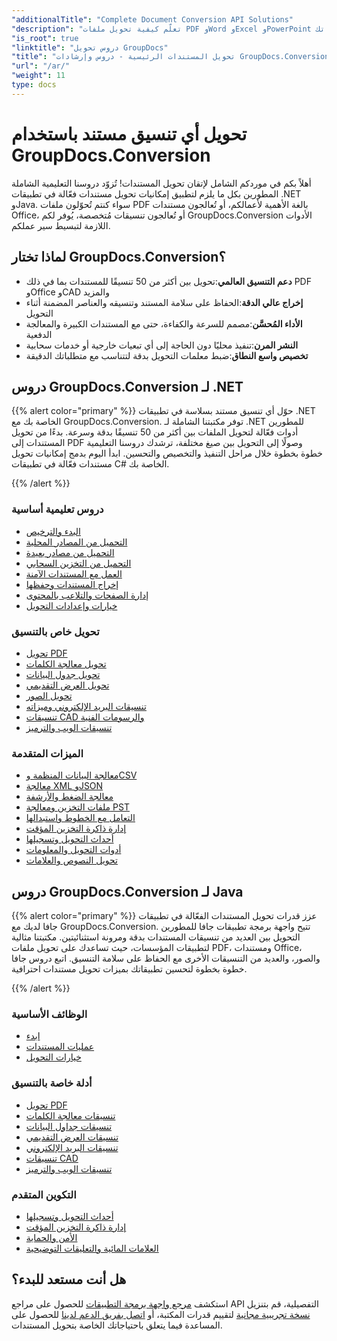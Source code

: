```yaml
---
"additionalTitle": "Complete Document Conversion API Solutions"
"description": "تعلّم كيفية تحويل ملفات PDF وWord وExcel وPowerPoint وأكثر من 50 صيغة من خلال دروسنا التعليمية خطوة بخطوة. نفّذ تحويلًا سلسًا للمستندات في تطبيقاتك."
"is_root": true
"linktitle": "دروس تحويل GroupDocs"
"title": "تحويل المستندات الرئيسية - دروس وإرشادات GroupDocs.Conversion"
"url": "/ar/"
"weight": 11
type: docs
---
```

# تحويل أي تنسيق مستند باستخدام GroupDocs.Conversion

أهلاً بكم في موردكم الشامل لإتقان تحويل المستندات! تُزوّد دروسنا التعليمية الشاملة المطورين بكل ما يلزم لتطبيق إمكانيات تحويل مستندات فعّالة في تطبيقات .NET وJava. سواء كنتم تُحوّلون ملفات PDF بالغة الأهمية لأعمالكم، أو تُعالجون مستندات Office، أو تُعالجون تنسيقات مُتخصصة، يُوفر لكم GroupDocs.Conversion الأدوات اللازمة لتبسيط سير عملكم.

## لماذا تختار GroupDocs.Conversion؟

- **دعم التنسيق العالمي**:تحويل بين أكثر من 50 تنسيقًا للمستندات بما في ذلك PDF وOffice وCAD والمزيد
- **إخراج عالي الدقة**:الحفاظ على سلامة المستند وتنسيقه والعناصر المضمنة أثناء التحويل
- **الأداء المُحسَّن**:مصمم للسرعة والكفاءة، حتى مع المستندات الكبيرة والمعالجة الدفعية
- **النشر المرن**:تنفيذ محليًا دون الحاجة إلى أي تبعيات خارجية أو خدمات سحابية
- **تخصيص واسع النطاق**:ضبط معلمات التحويل بدقة لتتناسب مع متطلباتك الدقيقة

## دروس GroupDocs.Conversion لـ .NET

{{% alert color="primary" %}}
حوّل أي تنسيق مستند بسلاسة في تطبيقات .NET الخاصة بك مع GroupDocs.Conversion. توفر مكتبتنا الشاملة لـ .NET للمطورين أدوات فعّالة لتحويل الملفات بين أكثر من 50 تنسيقًا بدقة وسرعة. بدءًا من تحويل المستندات إلى PDF وصولًا إلى التحويل بين صيغ مختلفة، ترشدك دروسنا التعليمية خطوة بخطوة خلال مراحل التنفيذ والتخصيص والتحسين. ابدأ اليوم بدمج إمكانيات تحويل مستندات فعّالة في تطبيقات C# الخاصة بك.

{{% /alert %}}

### دروس تعليمية أساسية

- [البدء والترخيص](./net/getting-started-licensing/)
- [التحميل من المصادر المحلية](./net/loading-from-local-sources/)
- [التحميل من مصادر بعيدة](./net/loading-from-remote-sources/)
- [التحميل من التخزين السحابي](./net/loading-from-cloud-storage/)
- [العمل مع المستندات الآمنة](./net/working-with-secure-documents/)
- [إخراج المستندات وحفظها](./net/document-output-saving/)
- [إدارة الصفحات والتلاعب بالمحتوى](./net/page-management-content-manipulation/)
- [خيارات وإعدادات التحويل](./net/conversion-options-settings/)

### تحويل خاص بالتنسيق

- [تحويل PDF](./net/pdf-conversion/)
- [تحويل معالجة الكلمات](./net/word-processing-conversion/)
- [تحويل جدول البيانات](./net/spreadsheet-conversion/)
- [تحويل العرض التقديمي](./net/presentation-conversion/)
- [تحويل الصور](./net/image-conversion/)
- [تنسيقات البريد الإلكتروني وميزاته](./net/email-formats-features/)
- [تنسيقات CAD والرسومات الفنية](./net/cad-technical-drawing-formats/)
- [تنسيقات الويب والترميز](./net/web-markup-formats/)

### الميزات المتقدمة

- [معالجة البيانات المنظمة وCSV](./net/csv-structured-data-processing/)
- [معالجة XML وJSON](./net/xml-json-processing/)
- [معالجة الضغط والأرشفة](./net/compression-archive-handling/)
- [ملفات التخزين ومعالجة PST](./net/storage-files-pst-processing/)
- [التعامل مع الخطوط واستبدالها](./net/font-handling-substitution/)
- [إدارة ذاكرة التخزين المؤقت](./net/cache-management/)
- [أحداث التحويل وتسجيلها](./net/conversion-events-logging/)
- [أدوات التحويل والمعلومات](./net/conversion-utilities-information/)
- [تحويل النصوص والعلامات](./net/text-markup-conversion/)

## دروس GroupDocs.Conversion لـ Java

{{% alert color="primary" %}}
عزز قدرات تحويل المستندات الفعّالة في تطبيقات جافا لديك مع GroupDocs.Conversion. تتيح واجهة برمجة تطبيقات جافا للمطورين التحويل بين العديد من تنسيقات المستندات بدقة ومرونة استثنائيتين. مكتبتنا مثالية لتطبيقات المؤسسات، حيث تساعدك على تحويل ملفات PDF، ومستندات Office، والصور، والعديد من التنسيقات الأخرى مع الحفاظ على سلامة التنسيق. اتبع دروس جافا خطوة بخطوة لتحسين تطبيقاتك بميزات تحويل مستندات احترافية.

{{% /alert %}}

### الوظائف الأساسية

- [ابدء](./java/getting-started/)
- [عمليات المستندات](./java/document-operations/)
- [خيارات التحويل](./java/conversion-options/)

### أدلة خاصة بالتنسيق

- [تحويل PDF](./java/pdf-conversion/)
- [تنسيقات معالجة الكلمات](./java/word-processing-formats/)
- [تنسيقات جداول البيانات](./java/spreadsheet-formats/)
- [تنسيقات العرض التقديمي](./java/presentation-formats/)
- [تنسيقات البريد الإلكتروني](./java/email-formats/)
- [تنسيقات CAD](./java/cad-formats/)
- [تنسيقات الويب والترميز](./java/web-markup-formats/)

### التكوين المتقدم

- [أحداث التحويل وتسجيلها](./java/conversion-events-logging/)
- [إدارة ذاكرة التخزين المؤقت](./java/cache-management/)
- [الأمن والحماية](./java/security-protection/)
- [العلامات المائية والتعليقات التوضيحية](./java/watermarks-annotations/)

## هل أنت مستعد للبدء؟

استكشف [مرجع واجهة برمجة التطبيقات](https://reference.groupdocs.com/) للحصول على مراجع API التفصيلية، قم بتنزيل [نسخة تجريبية مجانية](https://releases.groupdocs.com/) لتقييم قدرات المكتبة، أو [اتصل بفريق الدعم لدينا](https://forum.groupdocs.com/) للحصول على المساعدة فيما يتعلق باحتياجاتك الخاصة بتحويل المستندات.